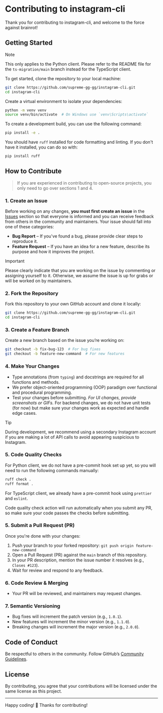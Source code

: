 # Contributing to instagram-cli

Thank you for contributing to instagram-cli, and welcome to the force against brainrot!

## Getting Started

> [!NOTE]
> This only applies to the Python client. Please refer to the README file for the `ts-migration/main` branch instead for the TypeScript client.

To get started, clone the repository to your local machine:

```bash
git clone https://github.com/supreme-gg-gg/instagram-cli.git
cd instagram-cli
```

Create a virtual environment to isolate your dependencies:

```bash
python -m venv venv
source venv/bin/activate  # On Windows use `venv\Scripts\activate`
```

To create a development build, you can use the following command:

```bash
pip install -e .
```

You should have `ruff` installed for code formatting and linting. If you don't have it installed, you can do so with:

```bash
pip install ruff
```

## How to Contribute

> If you are experienced in contributing to open-source projects, you only need to go over sections 1 and 4.

### 1. Create an Issue

Before working on any changes, **you must first create an issue** in the [Issues](../../issues) section so that everyone is informed and you can receive feedback from others in the community and maintainers. Your issue should fall into one of these categories:

- **Bug Report** – If you've found a bug, please provide clear steps to reproduce it.
- **Feature Request** – If you have an idea for a new feature, describe its purpose and how it improves the project.

> [!IMPORTANT]
> Please clearly indicate that you are working on the issue by commenting or assigning yourself to it. Otherwise, we assume the issue is up for grabs or will be worked on by maintainers.

### 2. Fork the Repository

Fork this repository to your own GitHub account and clone it locally:

```bash
git clone https://github.com/supreme-gg-gg/instagram-cli.git
cd instagram-cli
```

### 3. Create a Feature Branch

Create a new branch based on the issue you’re working on:

```bash
git checkout -b fix-bug-123  # For bug fixes
git checkout -b feature-new-command  # For new features
```

### 4. Make Your Changes

- Type annotations (from `typing`) and docstrings are required for all functions and methods.
- We prefer object-oriented programming (OOP) paradigm over functional and procedural programming.
- Test your changes before submitting. _For UI changes, provide screenshots or GIFs._ For backend changes, we do not have unit tests (for now) but make sure your changes work as expected and handle edge cases.

> [!TIP]
> During development, we recommend using a secondary Instagram account if you are making a lot of API calls to avoid appearing suspicious to Instagram.

### 5. Code Quality Checks

For Python client, we do not have a pre-commit hook set up yet, so you will need to run the following commands manually:

```bash
ruff check .
ruff format .
```

For TypeScript client, we already have a pre-commit hook using `prettier` and `eslint`.

Code quality check action will run automatically when you submit any PR, so make sure your code passes the checks before submitting.

### 5. Submit a Pull Request (PR)

Once you're done with your changes:

1. Push your branch to your forked repository: `git push origin feature-new-command`
2. Open a Pull Request (PR) against the `main` branch of this repository.
3. In your PR description, mention the issue number it resolves (e.g., `Closes #123`).
4. Wait for review and respond to any feedback.

### 6. Code Review & Merging

- Your PR will be reviewed, and maintainers may request changes.

### 7. Semantic Versioning

- Bug fixes will increment the patch version (e.g., `1.0.1`).
- New features will increment the minor version (e.g., `1.1.0`).
- Breaking changes will increment the major version (e.g., `2.0.0`).

## Code of Conduct

Be respectful to others in the community. Follow GitHub’s [Community Guidelines](https://docs.github.com/en/site-policy/github-terms/github-community-guidelines).

## License

By contributing, you agree that your contributions will be licensed under the same license as this project.

---

Happy coding! 🚀 Thanks for contributing!
